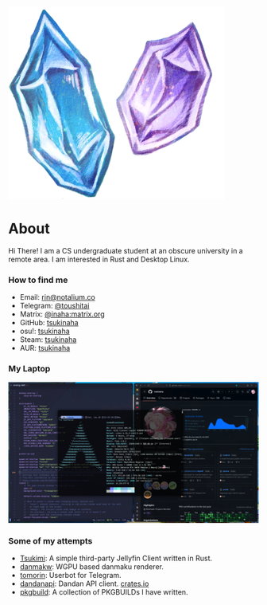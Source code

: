 ![](image.png)

# About
Hi There! I am a CS undergraduate student at an obscure university in a remote area. I am interested in Rust and Desktop Linux. 

### How to find me
- Email: [rin@notalium.co](mailto:rin@notalium.co)
- Telegram: [@toushitai](https://t.me/toushitai)
- Matrix: [@inaha:matrix.org](https://matrix.to/#/@inaha:matrix.org)
- GitHub: [tsukinaha](https://www.github.com/tsukinaha)
- osu!: [tsukinaha](https://osu.ppy.sh/users/34279591)
- Steam: [tsukinaha](https://steamcommunity.com/id/tsukinaha/)
- AUR: [tsukinaha](https://aur.archlinux.org/account/Inaha)

### My Laptop
![arch](image_2025-06-28_21-58-16.png)

### Some of my attempts
- [Tsukimi](./tsukimi.md): A simple third-party Jellyfin Client written in Rust.
- [danmakw](./POST_2025_06_29_22_50.md): WGPU based danmaku renderer.
- [tomorin](./POST_2025_06_29_22_55.md): Userbot for Telegram.
- [dandanapi](./POST_2025_06_29_23_00.md): Dandan API client. [crates.io](https://crates.io/crates/dandanapi)
- [pkgbuild](./POST_2025_06_29_23_05.md): A collection of PKGBUILDs I have written.
